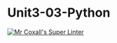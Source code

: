 # Unit3-03-Python
[![Mr Coxall's Super Linter](https://github.com/ICS3U-Programming-JessahT/Unit3-03-Python/workflows/Mr%20Coxall's%20Super%20Linter/badge.svg)](https://github.com/ICS3U-Programming-JessahT/Unit3-03-Python/actions/)
